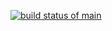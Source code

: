 [![build status of main](https://travis-ci.org/estowe/GitHubApi567.svg?branch=main)](https://travis-ci.org/estowe/GitHubApi567)
